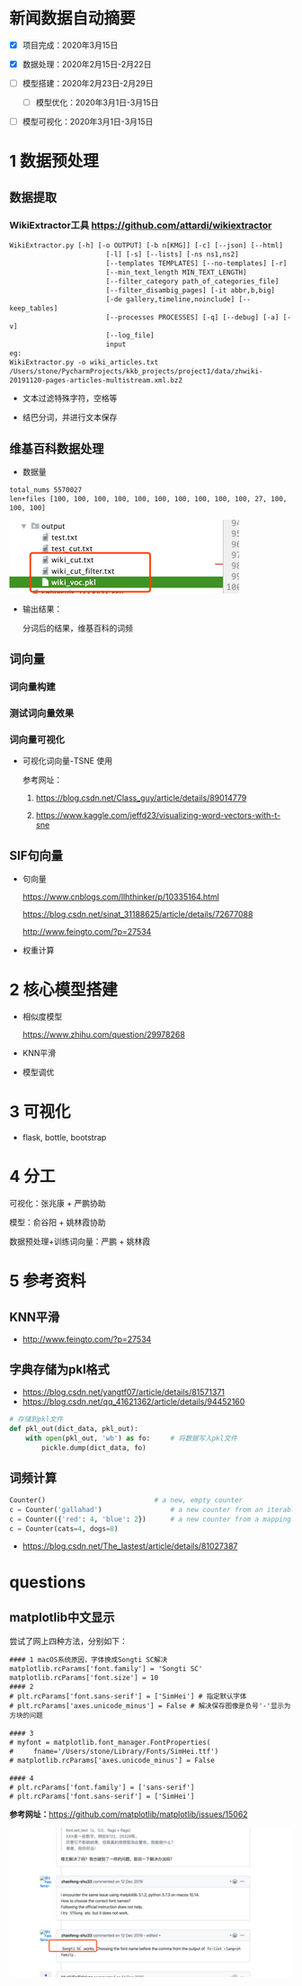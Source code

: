 # **新闻数据自动摘要**

- [x] 项目完成：2020年3月15日
- [x] 数据处理：2020年2月15日-2月22日
- [ ] 模型搭建：2020年2月23日-2月29日
  - [ ] 模型优化：2020年3月1日-3月15日
- [ ] 模型可视化：2020年3月1日-3月15日


# 1 数据预处理

## 数据提取

### WikiExtractor工具   <https://github.com/attardi/wikiextractor>

~~~
WikiExtractor.py [-h] [-o OUTPUT] [-b n[KMG]] [-c] [--json] [--html]
                        [-l] [-s] [--lists] [-ns ns1,ns2]
                        [--templates TEMPLATES] [--no-templates] [-r]
                        [--min_text_length MIN_TEXT_LENGTH]
                        [--filter_category path_of_categories_file]
                        [--filter_disambig_pages] [-it abbr,b,big]
                        [-de gallery,timeline,noinclude] [--keep_tables]
                        [--processes PROCESSES] [-q] [--debug] [-a] [-v]
                        [--log_file]
                        input
eg:                  
WikiExtractor.py -o wiki_articles.txt /Users/stone/PycharmProjects/kkb_projects/project1/data/zhwiki-20191120-pages-articles-multistream.xml.bz2
~~~

- 文本过滤特殊字符，空格等

- 结巴分词，并进行文本保存

## 维基百科数据处理

- 数据量

~~~
total_nums 5570027
len+files [100, 100, 100, 100, 100, 100, 100, 100, 100, 100, 27, 100, 100, 100]
~~~

<img src="img/image-20200309214519838.png" alt="image-20200309214519838" style="zoom:50%;" />

- 输出结果：

  分词后的结果，维基百科的词频

## 词向量

### 词向量构建



### 测试词向量效果



### 词向量可视化

- 可视化词向量-TSNE	使用

  参考网址：

  1. <https://blog.csdn.net/Class_guy/article/details/89014779>

  2. <https://www.kaggle.com/jeffd23/visualizing-word-vectors-with-t-sne>

     


## SIF句向量

- 句向量

  <https://www.cnblogs.com/llhthinker/p/10335164.html>

  <https://blog.csdn.net/sinat_31188625/article/details/72677088>

  <http://www.feingto.com/?p=27534>

- 权重计算

# 2 核心模型搭建

- 相似度模型

  <https://www.zhihu.com/question/29978268>

  

- KNN平滑

- 模型调优

# 3 可视化

- flask, bottle, bootstrap

# 4 分工

可视化：张兆康 + 严鹏协助

模型：俞谷阳 + 姚林霞协助

数据预处理+训练词向量：严鹏 + 姚林霞

# **5 参考资料**

## KNN平滑

- <http://www.feingto.com/?p=27534>

## 字典存储为pkl格式

- <https://blog.csdn.net/yangtf07/article/details/81571371>
- <https://blog.csdn.net/qq_41621362/article/details/94452160>

~~~python
# 存储到pkl文件
def pkl_out(dict_data, pkl_out):
    with open(pkl_out, 'wb') as fo:     # 将数据写入pkl文件
        pickle.dump(dict_data, fo)
~~~

## 词频计算

~~~python
Counter()                           # a new, empty counter
c = Counter('gallahad')                 # a new counter from an iterable
c = Counter({'red': 4, 'blue': 2})      # a new counter from a mapping
c = Counter(cats=4, dogs=8)
~~~

- <https://blog.csdn.net/The_lastest/article/details/81027387>


# questions

## matplotlib中文显示

尝试了网上四种方法，分别如下：

~~~
#### 1 macOS系统原因，字体换成Songti SC解决
matplotlib.rcParams['font.family'] = 'Songti SC'
matplotlib.rcParams['font.size'] = 10
#### 2
# plt.rcParams['font.sans-serif'] = ['SimHei'] # 指定默认字体
# plt.rcParams['axes.unicode_minus'] = False # 解决保存图像是负号'-'显示为方块的问题

#### 3
# myfont = matplotlib.font_manager.FontProperties(
#     fname='/Users/stone/Library/Fonts/SimHei.ttf')
# matplotlib.rcParams['axes.unicode_minus'] = False

#### 4
# plt.rcParams['font.family'] = ['sans-serif']
# plt.rcParams['font.sans-serif'] = ['SimHei']
~~~

**参考网址：**<https://github.com/matplotlib/matplotlib/issues/15062>

<img src="img/image-20200229183757955.png" alt="image-20200229183757955" style="zoom:50%;" />

